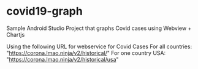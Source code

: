 # covid19-graph
Sample Android Studio Project that graphs Covid cases using Webview + Chartjs

Using the following URL for webservice for Covid Cases
For all countries: "https://corona.lmao.ninja/v2/historical/"
For one country USA:  "https://corona.lmao.ninja/v2/historical/usa"